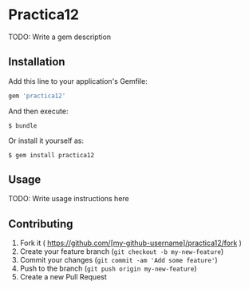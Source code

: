 # Practica12

TODO: Write a gem description

## Installation

Add this line to your application's Gemfile:

```ruby
gem 'practica12'
```

And then execute:

    $ bundle

Or install it yourself as:

    $ gem install practica12

## Usage

TODO: Write usage instructions here

## Contributing

1. Fork it ( https://github.com/[my-github-username]/practica12/fork )
2. Create your feature branch (`git checkout -b my-new-feature`)
3. Commit your changes (`git commit -am 'Add some feature'`)
4. Push to the branch (`git push origin my-new-feature`)
5. Create a new Pull Request
